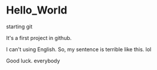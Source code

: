 # Hello_World
starting git

It's a first project in github.

I can't using English. So, my sentence is terrible like this. lol

Good luck. everybody
